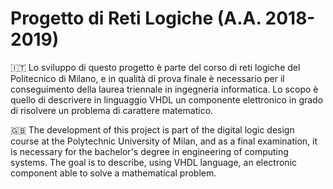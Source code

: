 # Progetto di Reti Logiche (A.A. 2018-2019)
:it: Lo sviluppo di questo progetto è parte del corso di reti logiche del Politecnico di Milano, e in qualità di prova finale è necessario per il conseguimento della laurea triennale in ingegneria informatica.
Lo scopo è quello di descrivere in linguaggio VHDL un componente elettronico in grado di risolvere un problema di carattere matematico.

:uk: The development of this project is part of the digital logic design course at the Polytechnic University of Milan, and as a final examination, it is necessary for the bachelor's degree in engineering of computing systems. The goal is to describe, using VHDL language, an electronic component able to solve a mathematical problem.
